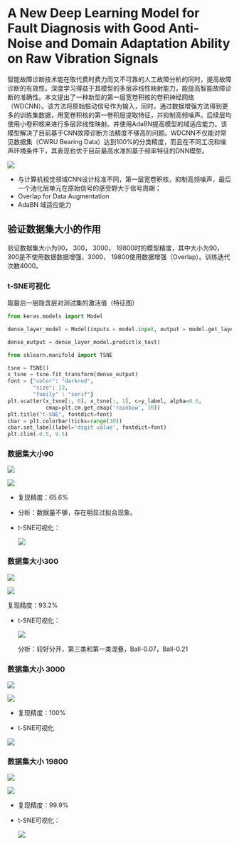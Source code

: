 # A New Deep Learning Model for Fault Diagnosis with Good Anti-Noise and Domain Adaptation Ability on Raw Vibration Signals

智能故障诊断技术能在取代费时费力而又不可靠的人工故障分析的同时，提高故障诊断的有效性。深度学习得益于其模型的多层非线性映射能力，能提高智能故障诊断的准确性。本文提出了一种新型的第一层宽卷积核的卷积神经网络（WDCNN）。该方法将原始振动信号作为输入，同时，通过数据增强方法得到更多的训练集数据，用宽卷积核的第一卷积层提取特征，并抑制高频噪声。后续层均使用小卷积核来进行多层非线性映射。并使用AdaBN提高模型的域适应能力。该模型解决了目前基于CNN故障诊断方法精度不够高的问题。WDCNN不仅能对常见数据集（CWRU Bearing Data）达到100%的分类精度，而且在不同工况和噪声环境条件下，其表现也优于目前最高水准的基于频率特征的DNN模型。

![](https://raw.githubusercontent.com/AiZhanghan/deep-learning-fault-diagnosis/master/A_New_Deep_Learning_Model_or_Fault_Diagnosis_with_Good_Anti-Noise_and_Domain_Adaptation_Ability_on_Raw_Vibration_Signals/model.png)

* 与计算机视觉领域CNN设计标准不同，第一层宽卷积核，抑制高频噪声，最后一个池化层单元在原始信号的感受野大于信号周期；
* Overlap for Data Augmentation
* AdaBN 域适应能力

## 验证数据集大小的作用

验证数据集大小为90， 300， 3000， 19800时的模型精度，其中大小为90， 300是不使用数据数据增强，3000， 19800使用数据增强（Overlap）。训练迭代次数4000。

### t-SNE可视化

取最后一层隐含层对测试集的激活值（特征图）

```python
from keras.models import Model

dense_layer_model = Model(inputs = model.input, output = model.get_layer('activation_6').output)

dense_output = dense_layer_model.predict(x_test)
```

```python
from sklearn.manifold import TSNE

tsne = TSNE()
x_tsne = tsne.fit_transform(dense_output)
font = {"color": "darkred",
        "size": 13, 
        "family" : "serif"}
plt.scatter(x_tsne[:, 0], x_tsne[:, 1], c=y_label, alpha=0.6, 
            cmap=plt.cm.get_cmap('rainbow', 10))
plt.title("t-SNE", fontdict=font)
cbar = plt.colorbar(ticks=range(10)) 
cbar.set_label(label='digit value', fontdict=font)
plt.clim(-0.5, 9.5)
```



### 数据集大小90

![](https://raw.githubusercontent.com/AiZhanghan/deep-learning-fault-diagnosis/master/A_New_Deep_Learning_Model_or_Fault_Diagnosis_with_Good_Anti-Noise_and_Domain_Adaptation_Ability_on_Raw_Vibration_Signals/effect_of_data_number/data_number_90_acc.png)



![](https://raw.githubusercontent.com/AiZhanghan/deep-learning-fault-diagnosis/master/A_New_Deep_Learning_Model_or_Fault_Diagnosis_with_Good_Anti-Noise_and_Domain_Adaptation_Ability_on_Raw_Vibration_Signals/effect_of_data_number/data_number_90_loss.png)

* 复现精度：65.6%

* 分析：数据量不够，存在明显过拟合现象。

* t-SNE可视化：

  ![](https://raw.githubusercontent.com/AiZhanghan/deep-learning-fault-diagnosis/master/A_New_Deep_Learning_Model_or_Fault_Diagnosis_with_Good_Anti-Noise_and_Domain_Adaptation_Ability_on_Raw_Vibration_Signals/effect_of_data_number/data_number_90_t_SNE.png)

### 数据集大小300

![](https://raw.githubusercontent.com/AiZhanghan/deep-learning-fault-diagnosis/master/A_New_Deep_Learning_Model_or_Fault_Diagnosis_with_Good_Anti-Noise_and_Domain_Adaptation_Ability_on_Raw_Vibration_Signals/effect_of_data_number/data_number_300_acc.png)

![](https://raw.githubusercontent.com/AiZhanghan/deep-learning-fault-diagnosis/master/A_New_Deep_Learning_Model_or_Fault_Diagnosis_with_Good_Anti-Noise_and_Domain_Adaptation_Ability_on_Raw_Vibration_Signals/effect_of_data_number/data_number_300_loss.png)

复现精度：93.2%

* t-SNE可视化：

  ![](https://raw.githubusercontent.com/AiZhanghan/deep-learning-fault-diagnosis/master/A_New_Deep_Learning_Model_or_Fault_Diagnosis_with_Good_Anti-Noise_and_Domain_Adaptation_Ability_on_Raw_Vibration_Signals/effect_of_data_number/data_number_300_t_SNE.png)

  分析：较好分开，第三类和第一类混叠，Ball-0.07，Ball-0.21

### 数据集大小 3000

![](https://raw.githubusercontent.com/AiZhanghan/deep-learning-fault-diagnosis/master/A_New_Deep_Learning_Model_or_Fault_Diagnosis_with_Good_Anti-Noise_and_Domain_Adaptation_Ability_on_Raw_Vibration_Signals/effect_of_data_number/data_number_3000_acc.png)

![](https://raw.githubusercontent.com/AiZhanghan/deep-learning-fault-diagnosis/master/A_New_Deep_Learning_Model_or_Fault_Diagnosis_with_Good_Anti-Noise_and_Domain_Adaptation_Ability_on_Raw_Vibration_Signals/effect_of_data_number/data_number_3000_loss.png)

* 复现精度：100%

* t-SNE可视化

![](https://raw.githubusercontent.com/AiZhanghan/deep-learning-fault-diagnosis/master/A_New_Deep_Learning_Model_or_Fault_Diagnosis_with_Good_Anti-Noise_and_Domain_Adaptation_Ability_on_Raw_Vibration_Signals/effect_of_data_number/data_number_3000_t_SNE.png)

### 数据集大小 19800

![](https://raw.githubusercontent.com/AiZhanghan/deep-learning-fault-diagnosis/master/A_New_Deep_Learning_Model_or_Fault_Diagnosis_with_Good_Anti-Noise_and_Domain_Adaptation_Ability_on_Raw_Vibration_Signals/effect_of_data_number/data_number_19800_acc.png)

![](https://raw.githubusercontent.com/AiZhanghan/deep-learning-fault-diagnosis/master/A_New_Deep_Learning_Model_or_Fault_Diagnosis_with_Good_Anti-Noise_and_Domain_Adaptation_Ability_on_Raw_Vibration_Signals/effect_of_data_number/data_number_19800_loss.png)

* 复现精度：99.9%

* t-SNE可视化：

  ![](https://raw.githubusercontent.com/AiZhanghan/deep-learning-fault-diagnosis/master/A_New_Deep_Learning_Model_or_Fault_Diagnosis_with_Good_Anti-Noise_and_Domain_Adaptation_Ability_on_Raw_Vibration_Signals/effect_of_data_number/data_number_19800_t_SNE.png)

